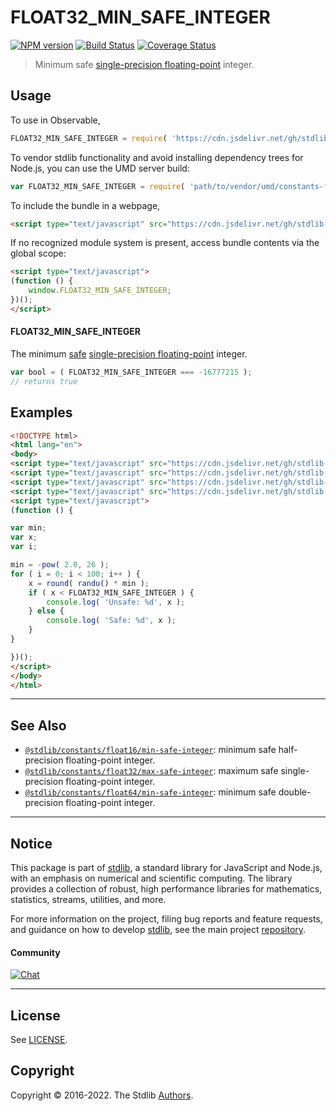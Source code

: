 <!--

@license Apache-2.0

Copyright (c) 2018 The Stdlib Authors.

Licensed under the Apache License, Version 2.0 (the "License");
you may not use this file except in compliance with the License.
You may obtain a copy of the License at

   http://www.apache.org/licenses/LICENSE-2.0

Unless required by applicable law or agreed to in writing, software
distributed under the License is distributed on an "AS IS" BASIS,
WITHOUT WARRANTIES OR CONDITIONS OF ANY KIND, either express or implied.
See the License for the specific language governing permissions and
limitations under the License.

-->

# FLOAT32_MIN_SAFE_INTEGER

[![NPM version][npm-image]][npm-url] [![Build Status][test-image]][test-url] [![Coverage Status][coverage-image]][coverage-url] <!-- [![dependencies][dependencies-image]][dependencies-url] -->

> Minimum safe [single-precision floating-point][ieee754] integer.



<section class="usage">

## Usage

To use in Observable,

```javascript
FLOAT32_MIN_SAFE_INTEGER = require( 'https://cdn.jsdelivr.net/gh/stdlib-js/constants-float32-min-safe-integer@umd/browser.js' )
```

To vendor stdlib functionality and avoid installing dependency trees for Node.js, you can use the UMD server build:

```javascript
var FLOAT32_MIN_SAFE_INTEGER = require( 'path/to/vendor/umd/constants-float32-min-safe-integer/index.js' )
```

To include the bundle in a webpage,

```html
<script type="text/javascript" src="https://cdn.jsdelivr.net/gh/stdlib-js/constants-float32-min-safe-integer@umd/browser.js"></script>
```

If no recognized module system is present, access bundle contents via the global scope:

```html
<script type="text/javascript">
(function () {
    window.FLOAT32_MIN_SAFE_INTEGER;
})();
</script>
```

#### FLOAT32_MIN_SAFE_INTEGER

The minimum [safe][safe-integers] [single-precision floating-point][ieee754] integer.

```javascript
var bool = ( FLOAT32_MIN_SAFE_INTEGER === -16777215 );
// returns true
```

</section>

<!-- /.usage -->

<section class="examples">

## Examples

<!-- eslint no-undef: "error" -->

```html
<!DOCTYPE html>
<html lang="en">
<body>
<script type="text/javascript" src="https://cdn.jsdelivr.net/gh/stdlib-js/random-base-randu@umd/browser.js"></script>
<script type="text/javascript" src="https://cdn.jsdelivr.net/gh/stdlib-js/math-base-special-round@umd/browser.js"></script>
<script type="text/javascript" src="https://cdn.jsdelivr.net/gh/stdlib-js/math-base-special-pow@umd/browser.js"></script>
<script type="text/javascript" src="https://cdn.jsdelivr.net/gh/stdlib-js/constants-float32-min-safe-integer@umd/browser.js"></script>
<script type="text/javascript">
(function () {

var min;
var x;
var i;

min = -pow( 2.0, 26 );
for ( i = 0; i < 100; i++ ) {
    x = round( randu() * min );
    if ( x < FLOAT32_MIN_SAFE_INTEGER ) {
        console.log( 'Unsafe: %d', x );
    } else {
        console.log( 'Safe: %d', x );
    }
}

})();
</script>
</body>
</html>
```

</section>

<!-- /.examples -->

<!-- C interface documentation. -->



<!-- Section for related `stdlib` packages. Do not manually edit this section, as it is automatically populated. -->

<section class="related">

* * *

## See Also

-   <span class="package-name">[`@stdlib/constants/float16/min-safe-integer`][@stdlib/constants/float16/min-safe-integer]</span><span class="delimiter">: </span><span class="description">minimum safe half-precision floating-point integer.</span>
-   <span class="package-name">[`@stdlib/constants/float32/max-safe-integer`][@stdlib/constants/float32/max-safe-integer]</span><span class="delimiter">: </span><span class="description">maximum safe single-precision floating-point integer.</span>
-   <span class="package-name">[`@stdlib/constants/float64/min-safe-integer`][@stdlib/constants/float64/min-safe-integer]</span><span class="delimiter">: </span><span class="description">minimum safe double-precision floating-point integer.</span>

</section>

<!-- /.related -->

<!-- Section for all links. Make sure to keep an empty line after the `section` element and another before the `/section` close. -->


<section class="main-repo" >

* * *

## Notice

This package is part of [stdlib][stdlib], a standard library for JavaScript and Node.js, with an emphasis on numerical and scientific computing. The library provides a collection of robust, high performance libraries for mathematics, statistics, streams, utilities, and more.

For more information on the project, filing bug reports and feature requests, and guidance on how to develop [stdlib][stdlib], see the main project [repository][stdlib].

#### Community

[![Chat][chat-image]][chat-url]

---

## License

See [LICENSE][stdlib-license].


## Copyright

Copyright &copy; 2016-2022. The Stdlib [Authors][stdlib-authors].

</section>

<!-- /.stdlib -->

<!-- Section for all links. Make sure to keep an empty line after the `section` element and another before the `/section` close. -->

<section class="links">

[npm-image]: http://img.shields.io/npm/v/@stdlib/constants-float32-min-safe-integer.svg
[npm-url]: https://npmjs.org/package/@stdlib/constants-float32-min-safe-integer

[test-image]: https://github.com/stdlib-js/constants-float32-min-safe-integer/actions/workflows/test.yml/badge.svg?branch=v0.0.8
[test-url]: https://github.com/stdlib-js/constants-float32-min-safe-integer/actions/workflows/test.yml?query=branch:v0.0.8

[coverage-image]: https://img.shields.io/codecov/c/github/stdlib-js/constants-float32-min-safe-integer/main.svg
[coverage-url]: https://codecov.io/github/stdlib-js/constants-float32-min-safe-integer?branch=main

<!--

[dependencies-image]: https://img.shields.io/david/stdlib-js/constants-float32-min-safe-integer.svg
[dependencies-url]: https://david-dm.org/stdlib-js/constants-float32-min-safe-integer/main

-->

[chat-image]: https://img.shields.io/gitter/room/stdlib-js/stdlib.svg
[chat-url]: https://gitter.im/stdlib-js/stdlib/

[stdlib]: https://github.com/stdlib-js/stdlib

[stdlib-authors]: https://github.com/stdlib-js/stdlib/graphs/contributors

[umd]: https://github.com/umdjs/umd
[es-module]: https://developer.mozilla.org/en-US/docs/Web/JavaScript/Guide/Modules

[deno-url]: https://github.com/stdlib-js/constants-float32-min-safe-integer/tree/deno
[umd-url]: https://github.com/stdlib-js/constants-float32-min-safe-integer/tree/umd
[esm-url]: https://github.com/stdlib-js/constants-float32-min-safe-integer/tree/esm
[branches-url]: https://github.com/stdlib-js/constants-float32-min-safe-integer/blob/main/branches.md

[stdlib-license]: https://raw.githubusercontent.com/stdlib-js/constants-float32-min-safe-integer/main/LICENSE

[safe-integers]: http://www.2ality.com/2013/10/safe-integers.html

[ieee754]: https://en.wikipedia.org/wiki/IEEE_754-1985

<!-- <related-links> -->

[@stdlib/constants/float16/min-safe-integer]: https://github.com/stdlib-js/constants-float16-min-safe-integer/tree/umd

[@stdlib/constants/float32/max-safe-integer]: https://github.com/stdlib-js/constants-float32-max-safe-integer/tree/umd

[@stdlib/constants/float64/min-safe-integer]: https://github.com/stdlib-js/constants-float64-min-safe-integer/tree/umd

<!-- </related-links> -->

</section>

<!-- /.links -->
